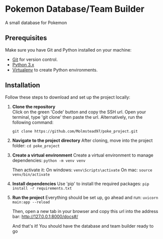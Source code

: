 # Pokemon Database/Team Builder

A small database for Pokemon

## Prerequisites

Make sure you have Git and Python installed on your machine:

- [Git](https://git-scm.com/) for version control.
- [Python 3.x](https://www.python.org/downloads/)
- [Virtualenv](https://virtualenv.pypa.io/en/latest/) to create Python environments.

## Installation

Follow these steps to download and set up the project locally:

1. **Clone the repository**  
   Click on the green 'Code' button and copy the SSH url. Open your terminal, type 'git clone' then paste the url. Alternatively, run the following command:

   `git clone https://github.com/Molmstead97/poke_project.git`

2. **Navigate to the project directory**
   After cloning, move into the project folder:
      `cd poke_project`

4. **Create a virtual environment**
   Create a virtual environment to manage dependencies:
      `python -m venv venv`

   Then activate it:
      On windows:
         `venv\Scripts\activate`
      On mac:
         `source venv/bin/activate`

6. **Install dependencies**
   Use 'pip' to install the required packages:
      `pip install -r requirements.txt`

7. **Run the project**
   Everything should be set up, go ahead and run:
      `uvicorn main:app --reload`

   Then, open a new tab in your browser and copy this url into the address bar:
      http://127.0.0.1:8000/docs#/

   And that's it! You should have the database and team builder ready to go


